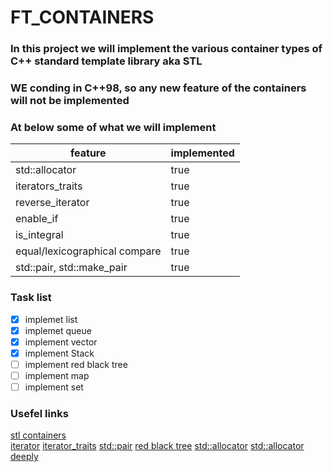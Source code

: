 # FT_CONTAINERS
### In this project we will implement the various container types of C++ standard template library aka STL
### WE conding in C++98, so any new feature of the containers will not be implemented

### At below some of what we will implement
feature | implemented
------- | -----------
std::allocator | true
iterators_traits | true
reverse_iterator | true
enable_if | true
is_integral | true
equal/lexicographical compare | true
std::pair, std::make_pair | true

### Task list
- [x] implemet list
- [x] implemet queue
- [x] implement vector
- [x] implement Stack
- [ ] implement red black tree
- [ ] implement map
- [ ] implement set

### Usefel links
[stl containers](https://www.cplusplus.com/reference/stl/) <br />
[iterator](https://www.cplusplus.com/reference/iterator/iterator/?kw=iterator)
[iterator_traits](https://www.cplusplus.com/reference/iterator/iterator_traits/?kw=iterator_traits)
[std::pair](https://www.cplusplus.com/reference/utility/pair/?kw=pair)
[red black tree](https://www.codesdope.com/course/data-structures-red-black-trees/)
[std::allocator](https://www.cplusplus.com/reference/memory/allocator/?kw=allocator)
[std::allocator deeply](http://www.open-std.org/jtc1/sc22/wg21/docs/papers/2016/p0310r0.pdf)

